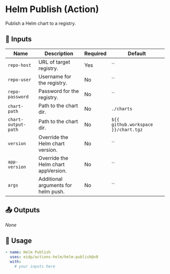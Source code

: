<!-- NOTE: This file's contents are automatically generated. Do not edit manually. -->
# Helm Publish (Action)

Publish a Helm chart to a registry.

## 🔧 Inputs

|        Name       |            Description            |Required|              Default              |
|-------------------|-----------------------------------|--------|-----------------------------------|
|    `repo-host`    |      URL of target registry.      |   Yes  |                 ``                |
|    `repo-user`    |     Username for the registry.    |   No   |                 ``                |
|  `repo-password`  |     Password for the registry.    |   No   |                 ``                |
|    `chart-path`   |       Path to the chart dir.      |   No   |             `./charts`            |
|`chart-output-path`|       Path to the chart dir.      |   No   |`${{ github.workspace }}/chart.tgz`|
|     `version`     |  Override the Helm chart version. |   No   |                 ``                |
|   `app-version`   |Override the Helm chart appVersion.|   No   |                 ``                |
|       `args`      |Additional arguments for helm push.|   No   |                 ``                |

## 📤 Outputs

_None_

## 🚀 Usage

```yaml
- name: Helm Publish
  uses: eidp/actions-helm/helm-publish@v0
  with:
    # your inputs here
```

